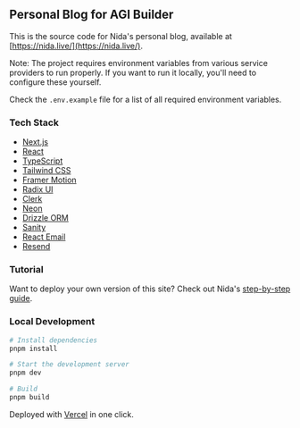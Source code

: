 ## Personal Blog for AGI Builder

This is the source code for Nida's personal blog, available at [https://nida.live/](https://nida.live/).

Note: The project requires environment variables from various service providers to run properly. If you want to run it locally, you'll need to configure these yourself.

Check the `.env.example` file for a list of all required environment variables.

### Tech Stack

- [Next.js](https://nextjs.org/)
- [React](https://reactjs.org/)
- [TypeScript](https://www.typescriptlang.org/)
- [Tailwind CSS](https://tailwindcss.com/)
- [Framer Motion](https://www.framer.com/motion/)
- [Radix UI](https://www.radix-ui.com/)
- [Clerk](https://clerk.com/)
- [Neon](https://neon.tech/)
- [Drizzle ORM](https://orm.drizzle.team/)
- [Sanity](https://www.sanity.io/)
- [React Email](https://react.email)
- [Resend](https://resend.com/)

### Tutorial

Want to deploy your own version of this site? Check out Nida's [step-by-step guide](https://nida.live/blog).

### Local Development

```bash
# Install dependencies
pnpm install

# Start the development server
pnpm dev

# Build
pnpm build
```

Deployed with [Vercel](https://vercel.com/) in one click.

